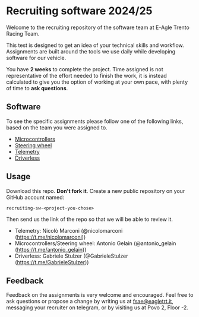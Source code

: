 # Recruiting software 2024/25

Welcome to the recruiting repository of the software team at E-Agle Trento Racing Team.

This test is designed to get an idea of your technical skills and workflow. Assignments are built around the tools we use daily while developing software for our vehicle.

You have **2 weeks** to complete the project. Time assigned is not representative of the effort needed to finish the work, it is instead calculated to give you the option of working at your own pace, with plenty of time to **ask questions**.

## Software

To see the specific assignments please follow one of the following links, based on the team you were assigned to.

- [Microcontrollers](./microcontrollers/readme.md)
- [Steering wheel](./steering_wheel/readme.md)
- [Telemetry](./telemetry/readme.md)
- [Driverless](./driverless/readme.md)

## Usage

Download this repo. **Don't fork it**.
Create a new public repository on your GitHub account named:

```text
recruiting-sw-<project-you-chose>
```

Then send us the link of the repo so that we will be able to review it.

- Telemetry: Nicolò Marconi (@nicolomarconi (https://t.me/nicolomarconi))
- Microcontrollers/Steering wheel: Antonio Gelain (@antonio_gelain (https://t.me/antonio_gelain))
- Driverless: Gabriele Stulzer (@GabrieleStulzer (https://t.me/GabrieleStulzer))

## Feedback

Feedback on the assignments is very welcome and encouraged. Feel free to ask questions or propose a change by writing us at fsae@eagletrt.it, messaging your recruiter on telegram, or by visiting us at Povo 2, Floor -2.
